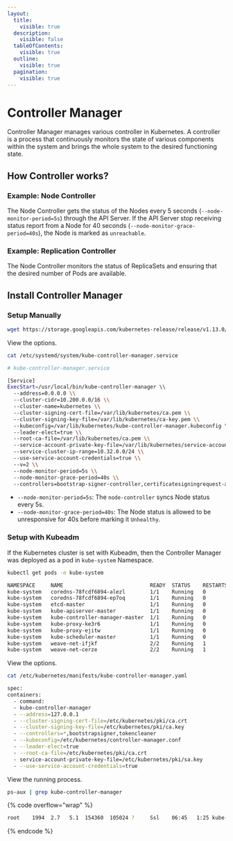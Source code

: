 ```yaml
---
layout:
  title:
    visible: true
  description:
    visible: false
  tableOfContents:
    visible: true
  outline:
    visible: true
  pagination:
    visible: true
---
```


# Controller Manager

Controller Manager manages various controller in Kubernetes. A controller is a process that continuously monitors the state of various components within the system and brings the whole system to the desired functioning state.

## How Controller works?

### Example: Node Controller

The Node Controller gets the status of the Nodes every 5 seconds (`--node-monitor-period=5s`) through the API Server. If the API Server stop receiving status report from a Node for 40 seconds (`--node-monitor-grace-period=40s`), the Node is marked as `unreachable`.

### Example: Replication Controller

The Node Controller monitors the status of ReplicaSets and ensuring that the desired number of Pods are available.

## Install Controller Manager

### Setup Manually

```sh
wget https://storage.googleapis.com/kubernetes-release/release/v1.13.0/bin/linux/amd64/kube-controller-manager
```

View the options.

```sh
cat /etc/systemd/system/kube-controller-manager.service
```

```sh
# kube-controller-manager.service

[Service]
ExecStart=/usr/local/bin/kube-controller-manager \\
  --address=0.0.0.0 \\
  --cluster-cidr=10.200.0.0/16 \\
  --cluster-name=kubernetes \\
  --cluster-signing-cert-file=/var/lib/kubernetes/ca.pem \\
  --cluster-signing-key-file=/var/lib/kubernetes/ca-key.pem \\
  --kubeconfig=/var/lib/kubernetes/kube-controller-manager.kubeconfig \\
  --leader-elect=true \\
  --root-ca-file=/var/lib/kubernetes/ca.pem \\
  --service-account-private-key-file=/var/lib/kubernetes/service-account-key.pem \\
  --service-cluster-ip-range=10.32.0.0/24 \\
  --use-service-account-credentials=true \\
  --v=2 \\
  --node-monitor-period=5s \\
  --node-monitor-grace-period=40s \\
  --controllers=bootstrap-signer-controller,certificatesigningrequest-approving-controller,certificatesigningrequest-cleaner-controller,certificatesigningrequest-signing-controller,cloud-node-lifecycle-controller,clusterrole-aggregation-controller,cronjob-controller,daemonset-controller,deployment-controller,disruption-controller,endpoints-controller,endpointslice-controller,endpointslice-mirroring-controller,ephemeral-volume-controller,garbage-collector-controller,horizontal-pod-autoscaler-controller,job-controller,legacy-serviceaccount-token-cleaner-controller,namespace-controller,node-ipam-controller,node-lifecycle-controller,node-route-controller,persistentvolume-attach-detach-controller,persistentvolume-binder-controller,persistentvolume-expander-controller,persistentvolume-protection-controller,persistentvolumeclaim-protection-controller,pod-garbage-collector-controller,replicaset-controller,replicationcontroller-controller,resourceclaim-controller,resourcequota-controller,root-ca-certificate-publisher-controller,service-cidr-controller,service-lb-controller,serviceaccount-controller,serviceaccount-token-controller,statefulset-controller,storage-version-migrator-controller,storageversion-garbage-collector-controller,taint-eviction-controller,token-cleaner-controller,ttl-after-finished-controller,ttl-controller,validatingadmissionpolicy-status-controller
```

* `--node-monitor-period=5s`: The `node-controller` syncs Node status every 5s.
* `--node-monitor-grace-period=40s`: The Node status is allowed to be unresponsive for 40s before marking it `Unhealthy`.

### Setup with Kubeadm

If the Kubernetes cluster is set with Kubeadm, then the Controller Manager was deployed as a pod in `kube-system` Namespace.

```sh
kubectl get pods -n kube-system
```

```sh
NAMESPACE     NAME                            READY  STATUS    RESTARTS   AGE
kube-system   coredns-78fcdf6894-alezl        1/1    Running   0          1h
kube-system   coredns-78fcdf6894-ep7oq        1/1    Running   0          1h
kube-system   etcd-master                     1/1    Running   0          1h
kube-system   kube-apiserver-master           1/1    Running   0          1h
kube-system   kube-controller-manager-master  1/1    Running   0          1h
kube-system   kube-proxy-ke3r6                1/1    Running   0          1h
kube-system   kube-proxy-ejitw                1/1    Running   0          1h
kube-system   kube-scheduler-master           1/1    Running   0          1h
kube-system   weave-net-ifjkf                 2/2    Running   1          1h
kube-system   weave-net-cerze                 2/2    Running   1          1h
```

View the options.

```sh
cat /etc/kubernetes/manifests/kube-controller-manager.yaml
```

```sh
spec:
containers:
  - command:
  - kube-controller-manager
  - --address=127.0.0.1
  - --cluster-signing-cert-file=/etc/kubernetes/pki/ca.crt
  - --cluster-signing-key-file=/etc/kubernetes/pki/ca.key
  - --controllers=*,bootstrapsigner,tokencleaner
  - --kubeconfig=/etc/kubernetes/controller-manager.conf
  - --leader-elect=true
  - --root-ca-file=/etc/kubernetes/pki/ca.crt
  - service-account-private-key-file=/etc/kubernetes/pki/sa.key
  - --use-service-account-credentials=true
```

View the running process.

```sh
ps-aux | grep kube-controller-manager
```

{% code overflow="wrap" %}
```sh
root    1994  2.7   5.1  154360  105024 ?     Ssl    06:45   1:25 kube-controller-manager --address=127.0.0.1 --cluster-signing-cert-file=/etc/kubernetes/pki/ca.crt --cluster-signing-key-file=/etc/kubernetes/pki/ca.key --controllers=*,bootstrapsigner,tokencleaner --kubeconfig=/etc/kubernetes/controller-manager.conf --leader-elect=true --root-ca-file=/etc/kubernetes/pki/ca.crt --service-account-private-key-file=/etc/kubernetes/pki/sa.key --use-service-account-credentials=true
```
{% endcode %}

